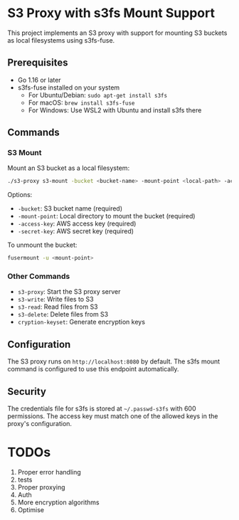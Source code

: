 # S3 Proxy with s3fs Mount Support

This project implements an S3 proxy with support for mounting S3 buckets as local filesystems using s3fs-fuse.

## Prerequisites

- Go 1.16 or later
- s3fs-fuse installed on your system
  - For Ubuntu/Debian: `sudo apt-get install s3fs`
  - For macOS: `brew install s3fs-fuse`
  - For Windows: Use WSL2 with Ubuntu and install s3fs there

## Commands

### S3 Mount
Mount an S3 bucket as a local filesystem:

```bash
./s3-proxy s3-mount -bucket <bucket-name> -mount-point <local-path> -access-key <access-key> -secret-key <secret-key>
```

Options:
- `-bucket`: S3 bucket name (required)
- `-mount-point`: Local directory to mount the bucket (required)
- `-access-key`: AWS access key (required)
- `-secret-key`: AWS secret key (required)

To unmount the bucket:
```bash
fusermount -u <mount-point>
```

### Other Commands
- `s3-proxy`: Start the S3 proxy server
- `s3-write`: Write files to S3
- `s3-read`: Read files from S3
- `s3-delete`: Delete files from S3
- `cryption-keyset`: Generate encryption keys

## Configuration

The S3 proxy runs on `http://localhost:8080` by default. The s3fs mount command is configured to use this endpoint automatically.

## Security

The credentials file for s3fs is stored at `~/.passwd-s3fs` with 600 permissions. The access key must match one of the allowed keys in the proxy's configuration.

# TODOs

1. Proper error handling
2. tests
3. Proper proxying
4. Auth
5. More encryption algorithms
6. Optimise
